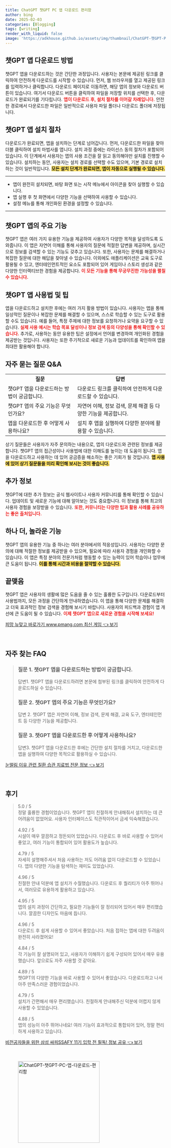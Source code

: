 ```yaml
---
title: ChatGPT 챗GPT PC 앱 다운로드 편리함
author: bing
date: 2025-02-03
categories: [Blogging]
tags: [writing]
render_with_liquid: false
image: 'https://adkhouse.github.io/assets/img/thumbnail/ChatGPT-챗GPT-PC-앱-다운로드-편리함.webp'
---
```



<h2 id='챗GPT_앱_다운로드_방법'>챗GPT 앱 다운로드 방법</h2>

<p>챗GPT 앱을 다운로드하는 것은 간단한 과정입니다. 사용자는 본문에 제공된 링크를 클릭하여 안전하게 다운로드를 시작할 수 있습니다. 먼저, 웹 브라우저를 열고 제공된 링크를 입력하거나 클릭합니다. 다운로드 페이지로 이동하면, 해당 앱의 정보와 다운로드 버튼이 있습니다. 여기서 다운로드 버튼을 클릭하여 파일을 저장할 위치를 선택한 후, 다운로드가 완료되기를 기다립니다. <b><span style="color: #ee2323;">앱이 다운로드 후, 설치 절차를 이어갈 차례입니다.</span></b> 안전한 경로에서 다운로드한 파일은 일반적으로 사용자 파일 폴더나 다운로드 폴더에 저장됩니다.</p>

<h2 id='챗GPT_앱_설치_절차'>챗GPT 앱 설치 절차</h2>

<p>다운로드가 완료되면, 앱을 설치하는 단계로 넘어갑니다. 먼저, 다운로드한 파일을 찾아 더블 클릭하여 설치 마법사를 엽니다. 설치 과정 중에는 라이선스 동의 절차가 포함되어 있습니다. 이 단계에서 사용자는 앱의 사용 조건을 잘 읽고 동의해야만 설치를 진행할 수 있습니다. 설치하는 동안, 사용자는 설치 경로를 선택할 수도 있으며, 기본 경로로 설치하는 것이 일반적입니다. <b><span style="background-color: #ffe066;">모든 설치 단계가 완료되면, 앱이 자동으로 실행될 수 있습니다.</span></b></p>

<hr />

<ul>
    <li>앱이 완전히 설치되면, 바탕 화면 또는 시작 메뉴에서 아이콘을 찾아 실행할 수 있습니다.</li>
    <li>앱 실행 후 첫 화면에서 다양한 기능을 선택하여 사용할 수 있습니다.</li>
    <li>설정 메뉴를 통해 개인화된 환경을 설정할 수 있습니다.</li>
</ul>

<hr />

<h2 id='주요_기능'>챗GPT 앱의 주요 기능</h2>

<p>챗GPT 앱은 여러 가지 유용한 기능을 제공하여 사용자가 다양한 목적을 달성하도록 도와줍니다. 이 앱은 자연어 이해를 통해 사용자의 질문에 적절한 답변을 제공하며, 실시간으로 정보를 검색할 수 있는 기능도 갖추고 있습니다. 또한, 사용자는 문제를 해결하거나 복잡한 질문에 대한 해답을 찾아낼 수 있습니다. 이외에도 애플리케이션은 교육 도구로 활용될 수 있고, 엔터테인먼트적인 요소도 포함되어 있어 게임이나 스토리 생성과 같은 다양한 인터랙티브한 경험을 제공합니다. <b><span style="color: #ee2323;">이 모든 기능을 통해 무궁무진한 가능성을 펼칠 수 있습니다.</span></b></p>

<h2 id='사용법_및_팁'>챗GPT 앱 사용법 및 팁</h2>

<p>앱을 다운로드하고 설치한 후에는 여러 가지 활용 방법이 있습니다. 사용자는 앱을 통해 일상적인 질문이나 복잡한 문제를 해결할 수 있으며, 스스로 학습할 수 있는 도구로 활용할 수도 있습니다. 예를 들어, 특정 주제에 대한 정보를 요청하거나 요약을 요구할 수 있습니다. <b><span style="color: #ee2323;">실제 사용 예시는 학습 목표 달성이나 정보 검색 등의 다양성을 통해 확인할 수 있습니다.</span></b> 추가로, 사용하는 동안 유용한 팁은 설정에서 언어를 변경하여 개인화된 경험을 제공받는 것입니다. 사용자는 또한 주기적으로 새로운 기능과 업데이트를 확인하여 앱을 최대한 활용해야 합니다.</p>

<h2 id='자주_묻는_질문'>자주 묻는 질문 Q&A</h2>

<table>
    <tr>
        <td style="text-align: center; height: 17px;"><b>질문</b></td>
        <td style="text-align: center; height: 17px;"><b>답변</b></td>
    </tr>
    <tr>
        <td>챗GPT 앱을 다운로드하는 방법이 궁금합니다.</td>
        <td>다운로드 링크를 클릭하여 안전하게 다운로드할 수 있습니다. </td>
    </tr>
    <tr>
        <td>챗GPT 앱의 주요 기능은 무엇인가요?</td>
        <td>자연어 이해, 정보 검색, 문제 해결 등 다양한 기능을 제공합니다.</td>
    </tr>
    <tr>
        <td>앱을 다운로드한 후 어떻게 사용하나요?</td>
        <td>설치 후 앱을 실행하여 다양한 분야에 활용할 수 있습니다.</td>
    </tr>
</table>

<p>상기 질문들은 사용자가 자주 문의하는 내용으로, 앱의 다운로드와 관련된 정보를 제공합니다. 챗GPT 앱의 접근성이나 사용법에 대한 이해도를 높이는 데 도움이 됩니다. 앱을 다운로드하고 사용하는 데 있어 궁금증을 해소하는 좋은 기회가 될 것입니다. <b><span style="background-color: #ffe066;">앱 사용에 있어 상기 질문들을 미리 확인해 보시는 것이 좋습니다.</span></b></p>

<h2 id='추가_정보'>추가 정보</h2>

<p>챗GPT에 대한 추가 정보는 공식 웹사이트나 사용자 커뮤니티를 통해 확인할 수 있습니다. 업데이트 및 새로운 기능에 대해 알아보는 것도 중요합니다. 이 정보를 통해 최고의 사용자 경험을 보장받을 수 있습니다. <b><span style="color: #ee2323;">또한, 커뮤니티는 다양한 팁과 활용 사례를 공유하는 좋은 출처입니다.</span></b></p>

<h2 id='하나더의_기능'>하나 더, 놀라운 기능</h2>

<p>챗GPT 앱의 유용한 기능 중 하나는 여러 분야에서의 적응성입니다. 사용자는 다양한 문의에 대해 적절한 정보를 제공받을 수 있으며, 필요에 따라 사용자 경험을 개인화할 수 있습니다. 이 앱은 특정 분야의 전문가처럼 행동할 수 있는 능력이 있어 학습이나 업무에 큰 도움이 됩니다. <b><span style="background-color: #ffe066;">이를 통해 시간과 비용을 절약할 수 있습니다.</span></b></p>

<h2 id='끝맺음'>끝맺음</h2>

<p>챗GPT 앱은 사용자의 생활에 많은 도움을 줄 수 있는 훌륭한 도구입니다. 다운로드부터 사용법까지, 모든 과정을 간단하게 안내하였습니다. 이 앱을 통해 다양한 문제를 해결하고 더욱 효과적인 정보 검색을 경험해 보시기 바랍니다. 사용자의 피드백과 경험이 앱 개선에 큰 도움이 될 수 있습니다. <b><span style="color: #ee2323;">이제 챗GPT 앱으로 새로운 경험을 시작해 보세요!</span></b></p>


<p><a class="click-button" title="피망 뉴맞고 바로가기 www.pmang.com 최신 게임" href="https://adkhouse.github.io/posts/%ED%94%BC%EB%A7%9D-%EB%89%B4%EB%A7%9E%EA%B3%A0-%EB%B0%94%EB%A1%9C%EA%B0%80%EA%B8%B0-www.pmang.com-%EC%B5%9C%EC%8B%A0-%EA%B2%8C%EC%9E%84/" rel="dofollow">피망 뉴맞고 바로가기 www.pmang.com 최신 게임 👈 보기</a></p><br>
<h2 id='자주_찾는_FAQ'>자주 찾는 FAQ</h2>
<div itemscope="" itemtype="https://schema.org/FAQPage"> 
<blockquote> 
<div itemscope="" itemprop="mainEntity" itemtype="https://schema.org/Question"> 
<h3 itemprop="name">질문 1. 챗GPT 앱을 다운로드하는 방법이 궁금합니다.</h3> 
<div itemscope="" itemprop="acceptedAnswer" itemtype="https://schema.org/Answer"> 
<span itemprop="text"> 
<p>답변1. 챗GPT 앱을 다운로드하려면 본문에 첨부된 링크를 클릭하여 안전하게 다운로드하실 수 있습니다.</p> 
</span> 
</div> 
</div> 
<div itemscope="" itemprop="mainEntity" itemtype="https://schema.org/Question"> 
<h3 itemprop="name">질문 2. 챗GPT 앱의 주요 기능은 무엇인가요?</h3> 
<div itemscope="" itemprop="acceptedAnswer" itemtype="https://schema.org/Answer"> 
<span itemprop="text"> 
<p>답변 2. 챗GPT 앱은 자연어 이해, 정보 검색, 문제 해결, 교육 도구, 엔터테인먼트 등 다양한 기능을 제공합니다.</p> 
</span> 
</div> 
</div> 
<div itemscope="" itemprop="mainEntity" itemtype="https://schema.org/Question"> 
<h3 itemprop="name">질문 3. 챗GPT 앱을 다운로드한 후 어떻게 사용하나요?</h3> 
<div itemscope="" itemprop="acceptedAnswer" itemtype="https://schema.org/Answer"> 
<span itemprop="text"> 
<p>답변3. 챗GPT 앱을 다운로드한 후에는 간단한 설치 절차를 거치고, 다운로드한 앱을 실행하여 다양한 목적으로 활용하실 수 있습니다.</p> 
</span> 
</div> 
</div> 
</blockquote> 
</div>
<p><a class="click-button" title="눈떨림 이유 관련 질환 습관 치료법 전문 정보" href="https://adkhouse.github.io/posts/%EB%88%88%EB%96%A8%EB%A6%BC-%EC%9D%B4%EC%9C%A0-%EA%B4%80%EB%A0%A8-%EC%A7%88%ED%99%98-%EC%8A%B5%EA%B4%80-%EC%B9%98%EB%A3%8C%EB%B2%95-%EC%A0%84%EB%AC%B8-%EC%A0%95%EB%B3%B4/" rel="dofollow">눈떨림 이유 관련 질환 습관 치료법 전문 정보 👈 보기</a></p><br>
<h2 id='후기'>후기</h2>
<div itemscope itemtype="https://schema.org/Product">
  <blockquote>
  <div itemprop="review" itemscope itemtype="https://schema.org/Review">
      <div itemprop="reviewRating" itemscope itemtype="https://schema.org/Rating"> <span itemprop="ratingValue">5.0</span> / <span itemprop="bestRating">5</span> </div>
      <span itemprop="reviewBody">정말 훌륭한 경험이었습니다. 챗GPT 앱이 친절하게 안내해줘서 설치하는 데 큰 어려움이 없었어요. 사용자 인터페이스도 직관적이어서 금세 익숙해졌습니다.</span>
  </div>
  <br>
  <div itemprop="review" itemscope itemtype="https://schema.org/Review">
      <div itemprop="reviewRating" itemscope itemtype="https://schema.org/Rating"> <span itemprop="ratingValue">4.92</span> / <span itemprop="bestRating">5</span> </div>
      <span itemprop="reviewBody">시설이 매우 깔끔하고 정돈되어 있었습니다. 다운로드 후 바로 사용할 수 있어서 좋았고, 여러 기능이 통합되어 있어 활용도가 높습니다.</span>
  </div>
  <br>
  <div itemprop="review" itemscope itemtype="https://schema.org/Review">
      <div itemprop="reviewRating" itemscope itemtype="https://schema.org/Rating"> <span itemprop="ratingValue">4.79</span> / <span itemprop="bestRating">5</span> </div>
      <span itemprop="reviewBody">자세히 설명해주셔서 처음 사용하는 저도 어려움 없이 다운로드할 수 있었습니다. 앱의 다양한 기능을 탐색하는 재미도 있었습니다.</span>
  </div>
  <br>
  <div itemprop="review" itemscope itemtype="https://schema.org/Review">
      <div itemprop="reviewRating" itemscope itemtype="https://schema.org/Rating"> <span itemprop="ratingValue">4.96</span> / <span itemprop="bestRating">5</span> </div>
      <span itemprop="reviewBody">친절한 안내 덕분에 앱 설치가 수월했습니다. 다운로드 후 퀄리티가 아주 뛰어나서, 여러모로 유용하게 활용하고 있습니다.</span>
  </div>
  <br>
  <div itemprop="review" itemscope itemtype="https://schema.org/Review">
      <div itemprop="reviewRating" itemscope itemtype="https://schema.org/Rating"> <span itemprop="ratingValue">4.95</span> / <span itemprop="bestRating">5</span> </div>
      <span itemprop="reviewBody">앱의 설치 과정이 간단하고, 필요한 기능들이 잘 정리되어 있어서 매우 편리했습니다. 깔끔한 디자인도 마음에 듭니다.</span>
  </div>
  <br>
  <div itemprop="review" itemscope itemtype="https://schema.org/Review">
      <div itemprop="reviewRating" itemscope itemtype="https://schema.org/Rating"> <span itemprop="ratingValue">4.96</span> / <span itemprop="bestRating">5</span> </div>
      <span itemprop="reviewBody">다운로드 후 쉽게 사용할 수 있어서 좋았습니다. 처음 접하는 앱에 대한 두려움이 완전히 사라졌어요!</span>
  </div>
  <br>
  <div itemprop="review" itemscope itemtype="https://schema.org/Review">
      <div itemprop="reviewRating" itemscope itemtype="https://schema.org/Rating"> <span itemprop="ratingValue">4.84</span> / <span itemprop="bestRating">5</span> </div>
      <span itemprop="reviewBody">각 기능이 잘 설명되어 있고, 사용자가 이해하기 쉽게 구성되어 있어서 매우 유용했습니다. 앞으로도 자주 사용할 것 같아요.</span>
  </div>
  <br>
  <div itemprop="review" itemscope itemtype="https://schema.org/Review">
      <div itemprop="reviewRating" itemscope itemtype="https://schema.org/Rating"> <span itemprop="ratingValue">4.89</span> / <span itemprop="bestRating">5</span> </div>
      <span itemprop="reviewBody">챗GPT의 다양한 기능을 바로 사용할 수 있어서 좋았습니다. 다운로드하고 나서 아주 만족스러운 경험이었습니다.</span>
  </div>
  <br>
  <div itemprop="review" itemscope itemtype="https://schema.org/Review">
      <div itemprop="reviewRating" itemscope itemtype="https://schema.org/Rating"> <span itemprop="ratingValue">4.79</span> / <span itemprop="bestRating">5</span> </div>
      <span itemprop="reviewBody">설치가 간편해서 매우 편리했습니다. 친절하게 안내해주신 덕분에 어렵지 않게 사용할 수 있었습니다.</span>
  </div>
  <br>
  <div itemprop="review" itemscope itemtype="https://schema.org/Review">
      <div itemprop="reviewRating" itemscope itemtype="https://schema.org/Rating"> <span itemprop="ratingValue">4.88</span> / <span itemprop="bestRating">5</span> </div>
      <span itemprop="reviewBody">앱의 성능이 아주 뛰어나네요! 여러 기능이 효과적으로 통합되어 있어, 정말 편리하게 사용하고 있습니다.</span>
  </div>
  </blockquote>
</div>
<p><a class="click-button" title="비전공자들을 위한 삼성 싸피SSAFY 11기 입학 전 필독! 정보 공유" href="https://adkhouse.github.io/posts/%EB%B9%84%EC%A0%84%EA%B3%B5%EC%9E%90%EB%93%A4%EC%9D%84-%EC%9C%84%ED%95%9C-%EC%82%BC%EC%84%B1-%EC%8B%B8%ED%94%BCSSAFY-11%EA%B8%B0-%EC%9E%85%ED%95%99-%EC%A0%84-%ED%95%84%EB%8F%85!-%EC%A0%95%EB%B3%B4-%EA%B3%B5%EC%9C%A0/" rel="dofollow">비전공자들을 위한 삼성 싸피SSAFY 11기 입학 전 필독! 정보 공유 👈 보기</a></p><br>
<figure class="image"><img src="https://adkhouse.github.io/assets/img/thumbnail/ChatGPT-챗GPT-PC-앱-다운로드-편리함.webp" alt="ChatGPT-챗GPT-PC-앱-다운로드-편리함" width="256" height="256"></figure>